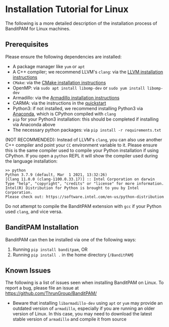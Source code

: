 # Installation Tutorial for Linux

The following is a more detailed description of the installation process of BanditPAM for Linux machines.

## Prerequisites
Please ensure the following dependencies are installed:
 - A package manager like `yum` or `apt`
 - A C++ compiler; we recommend LLVM's `clang`: via the [LLVM installation instructions](https://clang.llvm.org/get_started.html)
 - `CMake`: via the [CMake installation instructions](https://cmake.org/install/)
 - OpenMP: via `sudo apt install libomp-dev` or `sudo yum install libomp-dev`
 - Armadillo: via the [Armadillo installation instructions](http://arma.sourceforge.net/download.html)
 - CARMA: via the instructions in the [quickstart](https://github.com/ThrunGroup/BanditPAM#install-the-repo-and-its-dependencies)
 - Python3: if not installed, we recommend installing Python3 via [Anaconda](https://www.anaconda.com/products/individual), which is CPython compiled with `clang`
 - `pip` for your Python3 installation: this should be completed if installing via Anaconda above
 - The necessary python packages: via `pip install -r requirements.txt`
 
 (NOT RECOMMENDED): Instead of LLVM's `clang`, you can also use another C++ compiler and point your `CC` environment variable to it. Please ensure this is the same compiler used to compile your Python installation if using CPython. If you open a `python` REPL it will show the compiler used during the language installation:

 ```
 >> python
Python 3.7.9 (default, Mar  1 2021, 13:32:26)
[Clang 11.0.0 (clang-1100.0.33.17)] :: Intel Corporation on darwin
Type "help", "copyright", "credits" or "license" for more information.
Intel(R) Distribution for Python is brought to you by Intel Corporation.
Please check out: https://software.intel.com/en-us/python-distribution
```

Do not attempt to compile the BanditPAM extension with `gcc` if your Python used `clang`, and vice versa.

## BanditPAM Installation

BanditPAM can then be installed via one of the following ways:
1) Running `pip install banditpam`, OR
2) Running `pip install .` in the home directory (`/BanditPAM`)

## Known Issues 
The following is a list of issues seen when installing BanditPAM on Linux. To report a bug, please file an issue at https://github.com/ThrunGroup/BanditPAM/

- Beware that installing `libarmadillo-dev` using `apt` or `yum` may provide an outdated version of `armadillo`, especially if you are running an older version of Linux. In this case, you may need to download the latest stable version of `armadillo` and compile it from source
